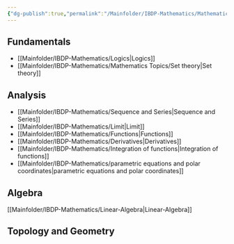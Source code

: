 ```yaml
---
{"dg-publish":true,"permalink":"/Mainfolder/IBDP-Mathematics/Mathematics Topic/"}
---
```


## Fundamentals
- [[Mainfolder/IBDP-Mathematics/Logics\|Logics]]
- [[Mainfolder/IBDP-Mathematics/Mathematics Topics/Set theory\|Set theory]] 
## Analysis
- [[Mainfolder/IBDP-Mathematics/Sequence and Series\|Sequence and Series]]
- [[Mainfolder/IBDP-Mathematics/Limit\|Limit]]
- [[Mainfolder/IBDP-Mathematics/Functions\|Functions]]
- [[Mainfolder/IBDP-Mathematics/Derivatives\|Derivatives]]
- [[Mainfolder/IBDP-Mathematics/Integration of functions\|Integration of functions]] 
- [[Mainfolder/IBDP-Mathematics/parametric equations and polar coordinates\|parametric equations and polar coordinates]]
## Algebra
[[Mainfolder/IBDP-Mathematics/Linear-Algebra\|Linear-Algebra]] 
## Topology and Geometry
